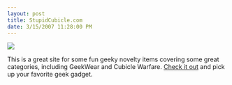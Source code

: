 ```yaml
---
layout: post
title: StupidCubicle.com
date: 3/15/2007 11:28:00 PM
---
```


![](http://gwb.blob.core.windows.net/sdorman/5006/o_stupidcubicle_175px.jpg) 

This is a great site for some fun geeky novelty items covering some great categories, including GeekWear and Cubicle Warfare. [Check it out](http://www.stupidcubicle.com/) and pick up your favorite geek gadget.
